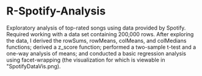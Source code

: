 # R-Spotify-Analysis
Exploratory analysis of top-rated songs using data provided by Spotify. Required working with a data set containing 200,000 rows. After exploring the data, I derived the rowSums, rowMeans, colMeans, and colMedians functions; derived a z_score function; performed a two-sample t-test and a one-way analysis of means; and conducted a basic regression analysis using facet-wrapping (the visualization for which is viewable in "SpotifyDataVis.png).
